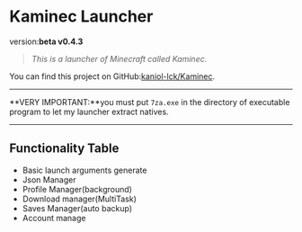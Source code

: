 # Kaminec Launcher

version:**beta v0.4.3**

> *This is a launcher of Minecraft called Kaminec.*
>

You can find this project on GitHub:[kaniol-lck/Kaminec](www.github.com/kaniol-lck/kaminec).

-------

**VERY IMPORTANT:**you must put `7za.exe` in the directory of executable program to let my launcher extract natives.

------

## Functionality Table

- Basic launch arguments  generate
- Json Manager
- Profile Manager(background)
- Download manager(MultiTask)
- Saves Manager(auto backup)
- Account manage

